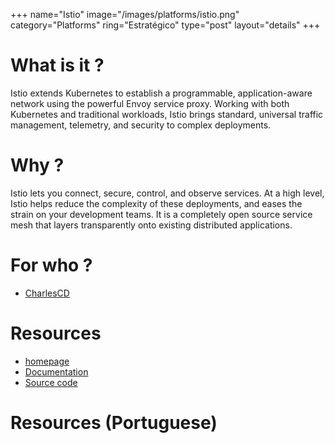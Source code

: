 +++
name="Istio"
image="/images/platforms/istio.png"
category="Platforms"
ring="Estratégico"
type="post"
layout="details"
+++

# What is it ?

Istio extends Kubernetes to establish a programmable, application-aware network using the powerful Envoy service proxy. Working with both Kubernetes and traditional workloads, Istio brings standard, universal traffic management, telemetry, and security to complex deployments.

# Why ?

Istio lets you connect, secure, control, and observe services. At a high level, Istio helps reduce the complexity of these deployments, and eases the strain on your development teams. It is a completely open source service mesh that layers transparently onto existing distributed applications.


# For who ?
* [CharlesCD](https://charlescd.io/)

# Resources
* [homepage](https://istio.io/)
* [Documentation](https://istio.io/latest/docs/)
* [Source code](https://github.com/istio/istio)


# Resources (Portuguese)

